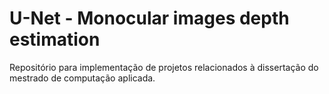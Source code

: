 # U-Net - Monocular images depth estimation

Repositório para implementação de projetos relacionados à dissertação do mestrado de computação aplicada.